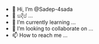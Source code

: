 - 👋 Hi, I’m @Sadep-4sada
- 👀 සදීප්  ...
- 🌱 I’m currently learning ...
- 💞️ I’m looking to collaborate on ...
- 📫 How to reach me ...

<!---
Sadep-4sada/Sadep-4sada is a ✨ special ✨ repository because its `README.md` (this file) appears on your GitHub profile.
You can click the Preview link to take a look at your changes.
--->
